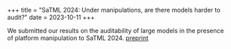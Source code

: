 +++
title = "SaTML 2024: Under manipulations, are there models harder to audit?"
date = 2023-10-11
+++

We submitted our results on the auditability of large models in the presence of platform
manipulation to SaTML 2024. [preprint](/projects/manipulated-audits/preprint.pdf)